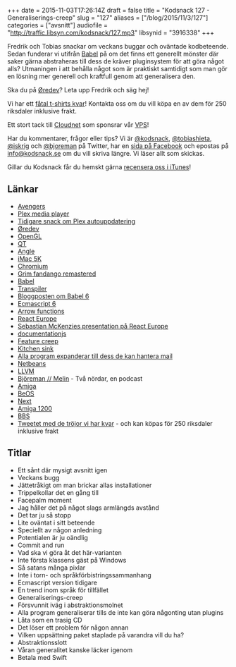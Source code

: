 +++
date = 2015-11-03T17:26:14Z
draft = false
title = "Kodsnack 127 - Generaliserings-creep"
slug = "127"
aliases = ["/blog/2015/11/3/127"]
categories = ["avsnitt"]
audiofile = "http://traffic.libsyn.com/kodsnack/127.mp3"
libsynid = "3916338"
+++

Fredrik och Tobias snackar om veckans buggar och oväntade kodbeteende. Sedan funderar vi utifrån [Babel](http://babeljs.io/) på om det finns ett generellt mönster där saker gärna abstraheras till dess de kräver pluginsystem för att göra något alls? Utmaningen i att behålla något som är praktiskt samtidigt som man gör en lösning mer generell och kraftfull genom att generalisera den.

Ska du på [Øredev](http://oredev.org/)? Leta upp Fredrik och säg hej!

Vi har ett [fåtal t-shirts kvar](https://twitter.com/KodSnack/status/655034691930726400)! Kontakta oss om du vill köpa en av dem för 250 riksdaler inklusive frakt.

Ett stort tack till [Cloudnet](http://www.cloudnet.se) som sponsrar vår [VPS](http://en.wikipedia.org/wiki/Virtual_private_server)!

Har du kommentarer, frågor eller tips? Vi är [@kodsnack](https://www.twitter.com/kodsnack), [@tobiashieta](https://www.twitter.com/tobiashieta), [@iskrig](https://www.twitter.com/iskrig) och [@bjoreman](https://www.twitter.com/bjoreman) på Twitter, har en [sida på Facebook](https://www.facebook.com/kodsnack) och epostas på [info@kodsnack.se](mailto:info@kodsnack.se) om du vill skriva längre. Vi läser allt som skickas.

Gillar du Kodsnack får du hemskt gärna [recensera oss i iTunes](http://itunes.apple.com/se/podcast/kodsnack/id561631498?l=en)!

## Länkar ##
* [Avengers](https://en.wikipedia.org/wiki/The_Avengers_%282012_film%29)
* [Plex media player](https://blog.plex.tv/2015/10/20/introducing-the-plex-media-player/)
* [Tidigare snack om Plex autouppdatering](http://kodsnack.se/65/)
* [Øredev](http://oredev.org/)
* [OpenGL](https://en.wikipedia.org/wiki/OpenGL)
* [QT](http://www.qt.io/developers/)
* [Angle](https://en.wikipedia.org/wiki/ANGLE_%28software%29)
* [iMac 5K](https://en.wikipedia.org/wiki/IMac_%28Intel-based%29#iMac_with_Retina_display)
* [Chromium](https://www.chromium.org/)
* [Grim fandango remastered](http://www.grimremastered.com/)
* [Babel](http://babeljs.io/)
* [Transpiler](https://en.wikipedia.org/wiki/Source-to-source_compiler)
* [Bloggposten om Babel 6](http://babeljs.io/blog/2015/10/29/6.0.0/)
* [Ecmascript 6](https://en.wikipedia.org/wiki/ECMAScript#Harmony.2C_6th_Edition)
* [Arrow functions](https://developer.mozilla.org/en-US/docs/Web/JavaScript/Reference/Functions/Arrow_functions)
* [React Europe](https://www.react-europe.org/2015/2015.html)
* [Sebastian McKenzies presentation på React Europe](https://www.youtube.com/watch?v=OFuDvqZmUrE)
* [documentationjs](http://documentation.js.org/)
* [Feature creep](https://www.google.com/search?client=safari&rls=en&q=feature+creep&ie=UTF-8&oe=UTF-8)
* [Kitchen sink](https://en.wiktionary.org/wiki/everything_but_the_kitchen_sink#English)
* [Alla program expanderar till dess de kan hantera mail](https://en.wikipedia.org/wiki/Jamie_Zawinski#Zawinski.27s_law_of_software_envelopment)
* [Netbeans](https://netbeans.org/)
* [LLVM](https://en.wikipedia.org/wiki/LLVM)
* [Björeman // Melin](http://www.bjoremanmelin.se/) - Två nördar, en podcast
* [Amiga](https://en.wikipedia.org/wiki/Amiga)
* [BeOS](https://en.wikipedia.org/wiki/BeOS)
* [Next](https://en.wikipedia.org/wiki/NeXT)
* [Amiga 1200](https://en.wikipedia.org/wiki/Amiga_1200)
* [BBS](https://en.wikipedia.org/wiki/Bulletin_board_system)
* [Tweetet med de tröjor vi har kvar](https://twitter.com/KodSnack/status/655034691930726400) - och kan köpas för 250 riksdaler inklusive frakt

## Titlar ##
* Ett sånt där mysigt avsnitt igen
* Veckans bugg
* Jättetråkigt om man brickar allas installationer
* Trippelkollar det en gång till
* Facepalm moment
* Jag håller det på något slags armlängds avstånd
* Det tar ju så stopp
* Lite oväntat i sitt beteende
* Speciellt av någon anledning
* Potentialen är ju oändlig
* Commit and run
* Vad ska vi göra åt det här-varianten
* Inte första klassens gäst på Windows
* Så satans många pixlar
* Inte i torn- och språkförbistringssammanhang
* Ecmascript version tidigare
* En trend inom språk för tillfället
* Generaliserings-creep
* Försvunnit iväg i abstraktionsmolnet
* Alla program generaliserar tills de inte kan göra någonting utan plugins
* Låta som en trasig CD
* Det löser ett problem för någon annan
* Vilken uppsättning paket staplade på varandra vill du ha?
* Abstraktionsslott
* Våran generalitet kanske läcker igenom
* Betala med Swift